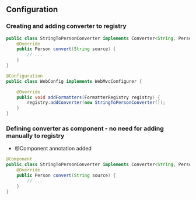 ## Configuration

### Creating and adding converter to registry

```java
public class StringToPersonConverter implements Converter<String, Person> {
    @Override
    public Person convert(String source) {
        // ...
    }
}
```

```java
@Configuration
public class WebConfig implements WebMvcConfigurer {

    @Override
    public void addFormatters(FormatterRegistry registry) {
        registry.addConverter(new StringToPersonConverter());
    }
}
```

### Defining converter as component - no need for adding manually to registry

* @Component annotation added

```java
@Component
public class StringToPersonConverter implements Converter<String, Person> {
    @Override
    public Person convert(String source) {
        // ...
    }
}
```
